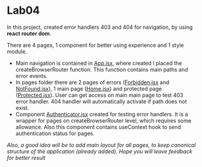 # Lab04
In this project, created error handlers 403 and 404 for navigation, by using __react router dom__.

There are 4 pages, 1 component for better using experience and 1 style module. 

- Main navigation is contained in [App.jsx](./src/App.jsx), where created I placed the createBrowserRouter function. This function contains main paths and error events. 
- In pages folder there are 2 pages of errors ([Forbidden.jsx](./src/pages/Forbidden.jsx) and [NotFound.jsx](./src/pages/NotFound.jsx)), 1 main page ([Home.jsx](./src/pages/Home.jsx)) and protected page ([Protected.jsx](./src/pages/Protected.jsx)). User can get access on main main page to test 403 error handler. 404 handler will automatically activate if path does not exist.
- Component [Authenticator.jsx](./src/components/Authenticator.jsx) created for testing error handlers. It is a wrapper for pages on createBrowserRouter level, which requires some allowance. Also this component contains useContext hook to send authentication status for pages.

*Also, a good idea will be to add main layout for all pages, to keep canonical structure of the application (already added). Hope you will leave feedback for better result*
